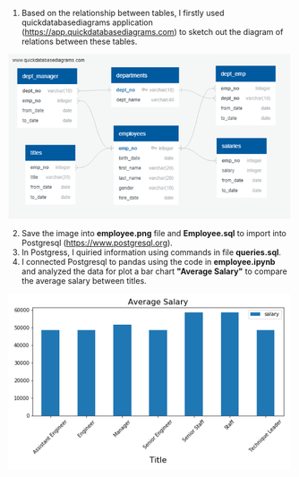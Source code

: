 1. Based on the relationship between tables, I firstly used quickdatabasediagrams application (https://app.quickdatabasediagrams.com) to sketch out the diagram of relations between these tables.

![](employee.png)

2. Save the image into __employee.png__ file and __Employee.sql__ to import into Postgresql (https://www.postgresql.org).
3. In Postgress, I quiried information using commands in file __queries.sql__.
4. I connected Postgresql to pandas using the code in **employee.ipynb** and analyzed the data for plot a bar chart __"Average Salary"__ to compare the average salary between titles.

![](Average_salary.png)
